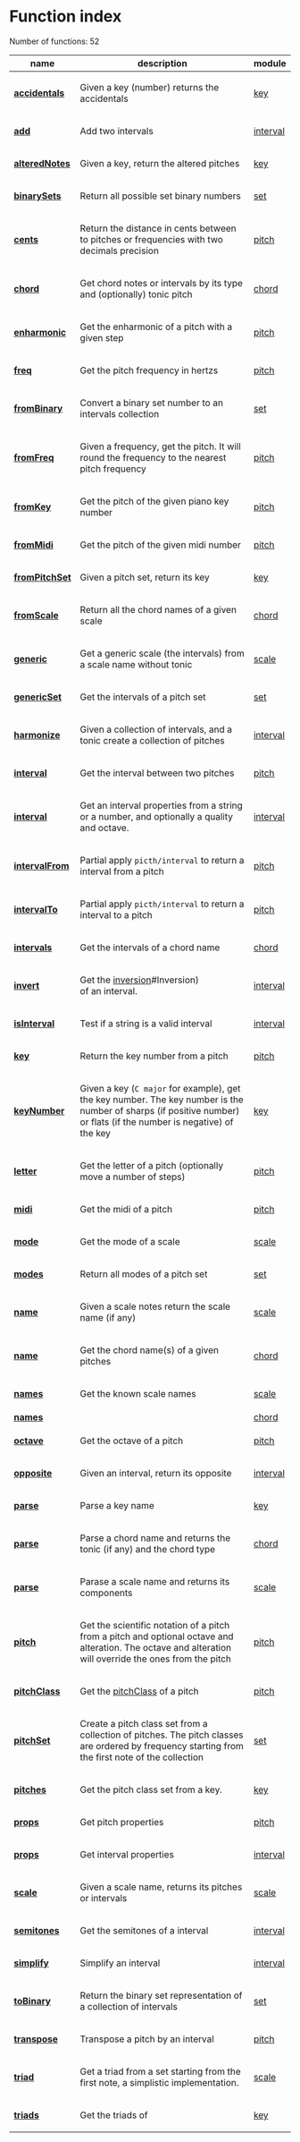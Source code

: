 # Function index
Number of functions: 52

name|description|module
---|---|---
__[accidentals](https://github.com/danigb/tonal/tree/master/lib/key/accidentals.js)__|<p>Given a key (number) returns the accidentals</p>|[key](https://github.com/danigb/tonal/tree/master/docs/key.md)
__[add](https://github.com/danigb/tonal/tree/master/lib/interval/add.js)__|<p>Add two intervals</p>|[interval](https://github.com/danigb/tonal/tree/master/docs/interval.md)
__[alteredNotes](https://github.com/danigb/tonal/tree/master/lib/key/alteredNotes.js)__|<p>Given a key, return the altered pitches</p>|[key](https://github.com/danigb/tonal/tree/master/docs/key.md)
__[binarySets](https://github.com/danigb/tonal/tree/master/lib/set/binarySets.js)__|<p>Return all possible set binary numbers</p>|[set](https://github.com/danigb/tonal/tree/master/docs/set.md)
__[cents](https://github.com/danigb/tonal/tree/master/lib/pitch/cents.js)__|<p>Return the distance in cents between to pitches or frequencies with two<br />decimals precision</p>|[pitch](https://github.com/danigb/tonal/tree/master/docs/pitch.md)
__[chord](https://github.com/danigb/tonal/tree/master/lib/chord/chord.js)__|<p>Get chord notes or intervals by its type and (optionally) tonic pitch</p>|[chord](https://github.com/danigb/tonal/tree/master/docs/chord.md)
__[enharmonic](https://github.com/danigb/tonal/tree/master/lib/pitch/enharmonic.js)__|<p>Get the enharmonic of a pitch with a given step</p>|[pitch](https://github.com/danigb/tonal/tree/master/docs/pitch.md)
__[freq](https://github.com/danigb/tonal/tree/master/lib/pitch/freq.js)__|<p>Get the pitch frequency in hertzs</p>|[pitch](https://github.com/danigb/tonal/tree/master/docs/pitch.md)
__[fromBinary](https://github.com/danigb/tonal/tree/master/lib/set/fromBinary.js)__|<p>Convert a binary set number to an intervals collection</p>|[set](https://github.com/danigb/tonal/tree/master/docs/set.md)
__[fromFreq](https://github.com/danigb/tonal/tree/master/lib/pitch/fromFreq.js)__|<p>Given a frequency, get the pitch. It will round the frequency to the nearest<br />pitch frequency</p>|[pitch](https://github.com/danigb/tonal/tree/master/docs/pitch.md)
__[fromKey](https://github.com/danigb/tonal/tree/master/lib/pitch/fromKey.js)__|<p>Get the pitch of the given piano key number</p>|[pitch](https://github.com/danigb/tonal/tree/master/docs/pitch.md)
__[fromMidi](https://github.com/danigb/tonal/tree/master/lib/pitch/fromMidi.js)__|<p>Get the pitch of the given midi number</p>|[pitch](https://github.com/danigb/tonal/tree/master/docs/pitch.md)
__[fromPitchSet](https://github.com/danigb/tonal/tree/master/lib/key/fromPitchSet.js)__|<p>Given a pitch set, return its key</p>|[key](https://github.com/danigb/tonal/tree/master/docs/key.md)
__[fromScale](https://github.com/danigb/tonal/tree/master/lib/chord/fromScale.js)__|<p>Return all the chord names of a given scale</p>|[chord](https://github.com/danigb/tonal/tree/master/docs/chord.md)
__[generic](https://github.com/danigb/tonal/tree/master/lib/scale/generic.js)__|<p>Get a generic scale (the intervals) from a scale name without tonic</p>|[scale](https://github.com/danigb/tonal/tree/master/docs/scale.md)
__[genericSet](https://github.com/danigb/tonal/tree/master/lib/set/genericSet.js)__|<p>Get the intervals of a pitch set</p>|[set](https://github.com/danigb/tonal/tree/master/docs/set.md)
__[harmonize](https://github.com/danigb/tonal/tree/master/lib/interval/harmonize.js)__|<p>Given a collection of intervals, and a tonic create a collection of pitches</p>|[interval](https://github.com/danigb/tonal/tree/master/docs/interval.md)
__[interval](https://github.com/danigb/tonal/tree/master/lib/pitch/interval.js)__|<p>Get the interval between two pitches</p>|[pitch](https://github.com/danigb/tonal/tree/master/docs/pitch.md)
__[interval](https://github.com/danigb/tonal/tree/master/lib/interval/interval.js)__|<p>Get an interval properties from a string or a number, and optionally a quality<br />and octave.</p>|[interval](https://github.com/danigb/tonal/tree/master/docs/interval.md)
__[intervalFrom](https://github.com/danigb/tonal/tree/master/lib/pitch/intervalFrom.js)__|<p>Partial apply <code>picth/interval</code> to return a interval from a pitch</p>|[pitch](https://github.com/danigb/tonal/tree/master/docs/pitch.md)
__[intervalTo](https://github.com/danigb/tonal/tree/master/lib/pitch/intervalTo.js)__|<p>Partial apply <code>picth/interval</code> to return a interval to a pitch</p>|[pitch](https://github.com/danigb/tonal/tree/master/docs/pitch.md)
__[intervals](https://github.com/danigb/tonal/tree/master/lib/chord/intervals.js)__|<p>Get the intervals of a chord name</p>|[chord](https://github.com/danigb/tonal/tree/master/docs/chord.md)
__[invert](https://github.com/danigb/tonal/tree/master/lib/interval/invert.js)__|<p>Get the <a href="https://en.wikipedia.org/wiki/Interval_(music">inversion</a>#Inversion)<br />of an interval.</p>|[interval](https://github.com/danigb/tonal/tree/master/docs/interval.md)
__[isInterval](https://github.com/danigb/tonal/tree/master/lib/interval/isInterval.js)__|<p>Test if a string is a valid interval</p>|[interval](https://github.com/danigb/tonal/tree/master/docs/interval.md)
__[key](https://github.com/danigb/tonal/tree/master/lib/pitch/key.js)__|<p>Return the key number from a pitch</p>|[pitch](https://github.com/danigb/tonal/tree/master/docs/pitch.md)
__[keyNumber](https://github.com/danigb/tonal/tree/master/lib/key/keyNumber.js)__|<p>Given a key (<code>C major</code> for example), get the key number. The key number is the<br />number of sharps (if positive number) or flats (if the number is negative) of<br />the key</p>|[key](https://github.com/danigb/tonal/tree/master/docs/key.md)
__[letter](https://github.com/danigb/tonal/tree/master/lib/pitch/letter.js)__|<p>Get the letter of a pitch (optionally move a number of steps)</p>|[pitch](https://github.com/danigb/tonal/tree/master/docs/pitch.md)
__[midi](https://github.com/danigb/tonal/tree/master/lib/pitch/midi.js)__|<p>Get the midi of a pitch</p>|[pitch](https://github.com/danigb/tonal/tree/master/docs/pitch.md)
__[mode](https://github.com/danigb/tonal/tree/master/lib/scale/mode.js)__|<p>Get the mode of a scale</p>|[scale](https://github.com/danigb/tonal/tree/master/docs/scale.md)
__[modes](https://github.com/danigb/tonal/tree/master/lib/set/modes.js)__|<p>Return all modes of a pitch set</p>|[set](https://github.com/danigb/tonal/tree/master/docs/set.md)
__[name](https://github.com/danigb/tonal/tree/master/lib/scale/name.js)__|<p>Given a scale notes return the scale name (if any)</p>|[scale](https://github.com/danigb/tonal/tree/master/docs/scale.md)
__[name](https://github.com/danigb/tonal/tree/master/lib/chord/name.js)__|<p>Get the chord name(s) of a given pitches</p>|[chord](https://github.com/danigb/tonal/tree/master/docs/chord.md)
__[names](https://github.com/danigb/tonal/tree/master/lib/scale/names.js)__|<p>Get the known scale names</p>|[scale](https://github.com/danigb/tonal/tree/master/docs/scale.md)
__[names](https://github.com/danigb/tonal/tree/master/lib/chord/names.js)__||[chord](https://github.com/danigb/tonal/tree/master/docs/chord.md)
__[octave](https://github.com/danigb/tonal/tree/master/lib/pitch/octave.js)__|<p>Get the octave of a pitch</p>|[pitch](https://github.com/danigb/tonal/tree/master/docs/pitch.md)
__[opposite](https://github.com/danigb/tonal/tree/master/lib/interval/opposite.js)__|<p>Given an interval, return its opposite</p>|[interval](https://github.com/danigb/tonal/tree/master/docs/interval.md)
__[parse](https://github.com/danigb/tonal/tree/master/lib/key/parse.js)__|<p>Parse a key name</p>|[key](https://github.com/danigb/tonal/tree/master/docs/key.md)
__[parse](https://github.com/danigb/tonal/tree/master/lib/chord/parse.js)__|<p>Parse a chord name and returns the tonic (if any) and the chord type</p>|[chord](https://github.com/danigb/tonal/tree/master/docs/chord.md)
__[parse](https://github.com/danigb/tonal/tree/master/lib/scale/parse.js)__|<p>Parase a scale name and returns its components</p>|[scale](https://github.com/danigb/tonal/tree/master/docs/scale.md)
__[pitch](https://github.com/danigb/tonal/tree/master/lib/pitch/pitch.js)__|<p>Get the scientific notation of a pitch from a pitch and optional octave and<br />alteration. The octave and alteration will override the ones from the pitch</p>|[pitch](https://github.com/danigb/tonal/tree/master/docs/pitch.md)
__[pitchClass](https://github.com/danigb/tonal/tree/master/lib/pitch/pitchClass.js)__|<p>Get the <a href="https://en.wikipedia.org/wiki/Pitch_class">pitchClass</a> of a pitch</p>|[pitch](https://github.com/danigb/tonal/tree/master/docs/pitch.md)
__[pitchSet](https://github.com/danigb/tonal/tree/master/lib/set/pitchSet.js)__|<p>Create a pitch class set from a collection of pitches. The pitch classes<br />are ordered by frequency starting from the first note of the collection</p>|[set](https://github.com/danigb/tonal/tree/master/docs/set.md)
__[pitches](https://github.com/danigb/tonal/tree/master/lib/key/pitches.js)__|<p>Get the pitch class set from a key.</p>|[key](https://github.com/danigb/tonal/tree/master/docs/key.md)
__[props](https://github.com/danigb/tonal/tree/master/lib/pitch/props.js)__|<p>Get pitch properties</p>|[pitch](https://github.com/danigb/tonal/tree/master/docs/pitch.md)
__[props](https://github.com/danigb/tonal/tree/master/lib/interval/props.js)__|<p>Get interval properties</p>|[interval](https://github.com/danigb/tonal/tree/master/docs/interval.md)
__[scale](https://github.com/danigb/tonal/tree/master/lib/scale/scale.js)__|<p>Given a scale name, returns its pitches or intervals</p>|[scale](https://github.com/danigb/tonal/tree/master/docs/scale.md)
__[semitones](https://github.com/danigb/tonal/tree/master/lib/interval/semitones.js)__|<p>Get the semitones of a interval</p>|[interval](https://github.com/danigb/tonal/tree/master/docs/interval.md)
__[simplify](https://github.com/danigb/tonal/tree/master/lib/interval/simplify.js)__|<p>Simplify an interval</p>|[interval](https://github.com/danigb/tonal/tree/master/docs/interval.md)
__[toBinary](https://github.com/danigb/tonal/tree/master/lib/set/toBinary.js)__|<p>Return the binary set representation of a collection of intervals</p>|[set](https://github.com/danigb/tonal/tree/master/docs/set.md)
__[transpose](https://github.com/danigb/tonal/tree/master/lib/pitch/transpose.js)__|<p>Transpose a pitch by an interval</p>|[pitch](https://github.com/danigb/tonal/tree/master/docs/pitch.md)
__[triad](https://github.com/danigb/tonal/tree/master/lib/scale/triad.js)__|<p>Get a triad from a set starting from the first note, a simplistic implementation.</p>|[scale](https://github.com/danigb/tonal/tree/master/docs/scale.md)
__[triads](https://github.com/danigb/tonal/tree/master/lib/key/triads.js)__|<p>Get the triads of</p>|[key](https://github.com/danigb/tonal/tree/master/docs/key.md)
